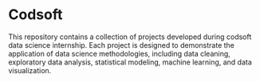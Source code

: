 # Codsoft
This repository contains a collection of projects developed during codsoft data science internship. Each project is designed to demonstrate the application of data science methodologies, including data cleaning, exploratory data analysis, statistical modeling, machine learning, and data visualization.
